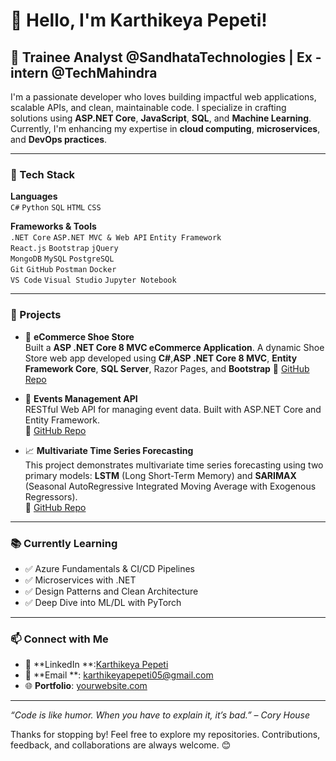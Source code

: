 # 👋 Hello, I'm Karthikeya Pepeti!
<!---
## 💼 Software Developer | Full Stack Engineer | Problem Solver
 --->
## 💼 Trainee Analyst @SandhataTechnologies | Ex - intern @TechMahindra
I'm a passionate developer who loves building impactful web applications, scalable APIs, and clean, maintainable code. I specialize in crafting solutions using **ASP.NET Core**, **JavaScript**, **SQL**, and **Machine Learning**. Currently, I'm enhancing my expertise in **cloud computing**, **microservices**, and **DevOps practices**.

---

### 🔧 Tech Stack

**Languages**  
`C#` `Python` `SQL` `HTML` `CSS`

**Frameworks & Tools**  
`.NET Core` `ASP.NET MVC & Web API` `Entity Framework`  
`React.js` `Bootstrap` `jQuery`  
`MongoDB` `MySQL` `PostgreSQL`  
`Git` `GitHub` `Postman` `Docker`  
`VS Code` `Visual Studio` `Jupyter Notebook`

---

### 🚀 Projects

- 🛒 **eCommerce Shoe Store**  
  Built a **ASP .NET Core 8 MVC eCommerce Application**. A dynamic Shoe Store web app developed using **C#**,**ASP .NET Core 8 MVC**, **Entity Framework Core**, **SQL Server**, Razor Pages, and **Bootstrap**
  🔗 [GitHub Repo](https://github.com/KARRTHIKKKK/ASP.NET_Core-8_MVC_eCommerce_Application)  

- 📅 **Events Management API**  
  RESTful Web API for managing event data. Built with ASP.NET Core and Entity Framework.  
  🔗 [GitHub Repo](Blank)

- 📈 **Multivariate Time Series Forecasting**  
  This project demonstrates multivariate time series forecasting using two primary models: **LSTM** (Long Short-Term Memory) and **SARIMAX** (Seasonal AutoRegressive Integrated Moving Average with Exogenous Regressors).  
  🔗 [GitHub Repo](https://github.com/KARRTHIKKKK/Multivariate-TimeSeries_on_Population)

<!---
- 🧠 **Machine Learning Projects**  
  Regression, classification, clustering, and deep learning models built with Scikit-learn and TensorFlow.  
  [ML Repository](Blank)
--->

---

### 📚 Currently Learning

- ✅ Azure Fundamentals & CI/CD Pipelines  
- ✅ Microservices with .NET  
- ✅ Design Patterns and Clean Architecture  
- ✅ Deep Dive into ML/DL with PyTorch

---

### 📫 Connect with Me

- 💼 **LinkedIn **:[Karthikeya Pepeti](https://www.linkedin.com/in/karthikeya-pepeti/)
- 📧 **Email    **: karthikeyapepeti05@gmail.com
- 🌐 **Portfolio**: [yourwebsite.com](https://yourwebsite.com)

---

_“Code is like humor. When you have to explain it, it’s bad.” – Cory House_

Thanks for stopping by! Feel free to explore my repositories. Contributions, feedback, and collaborations are always welcome. 😊
